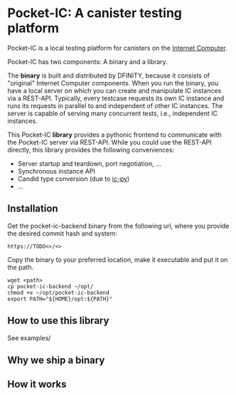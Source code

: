 # Pocket-IC: A canister testing platform

Pocket-IC is a local testing platform for canisters on the [Internet Computer](https://internetcomputer.org/). 

Pocket-IC has two components: A binary and a library. 

The **binary** is built and distributed by DFINITY, because it consists of "original" Internet Computer components. When you run the binary, you have a local server on which you can create and manipulate IC instances via a REST-API. Typically, every testcase requests its own IC instance and runs its requests in parallel to and independent of other IC instances. The server is capable of serving many concurrent tests, i.e., independent IC instances. 

This Pocket-IC **library** provides a pythonic frontend to communicate with the Pocket-IC server via REST-API. While you could use the REST-API directly, this library provides the following conveniences: 

- Server startup and teardown, port negotiation, ...
- Synchronous instance API
- Candid type conversion (due to [ic-py](https://github.com/rocklabs-io/ic-py))
- ...
## Installation

Get the pocket-ic-backend binary from the following url, where you provide the desired commit hash and system: 

`https://TODO<>/<>`

Copy the binary to your preferred location, make it executable and put it on the path. 


```Linux
wget <path>
cp pocket-ic-backend ~/opt/
chmod +x ~/opt/pocket-ic-backend
export PATH="${HOME}/opt:${PATH}"
```

## How to use this library

See examples/

## Why we ship a binary

## How it works
